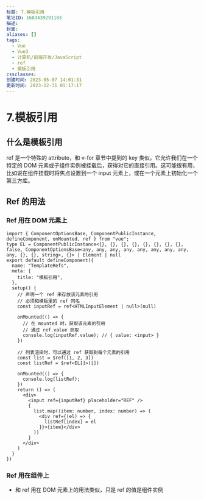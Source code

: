 ```yaml
---
标题: 7.模板引用
笔记ID: 1683439291183
描述: 
封面: 
aliases: []
tags:
  - Vue
  - Vue3
  - 计算机/前端开发/JavaScript
  - ref
  - 模板引用
cssclasses: 
创建时间: 2023-05-07 14:01:31
更新时间: 2023-12-31 01:17:17
---
```


# 7.模板引用

## 什么是模板引用

ref 是一个特殊的 attribute，和 v-for 章节中提到的 key 类似。它允许我们在一个特定的 DOM 元素或子组件实例被挂载后，获得对它的直接引用。这可能很有用，比如说在组件挂载时将焦点设置到一个 input 元素上，或在一个元素上初始化一个第三方库。

## Ref 的用法

### Ref 用在 DOM 元素上

```tsx
import { ComponentOptionsBase, ComponentPublicInstance, defineComponent, onMounted, ref } from "vue";
type EL = ComponentPublicInstance<{}, {}, {}, {}, {}, {}, {}, {}, false, ComponentOptionsBase<any, any, any, any, any, any, any, any, any, {}, {}, string>, {}> | Element | null
export default defineComponent({
  name: "TemplateRefs",
  meta: {
    title: "模板引用",
  },
  setup() {
    // 声明一个 ref 来存放该元素的引用
    // 必须和模板里的 ref 同名
    const inputRef = ref<HTMLInputElement | null>(null)

    onMounted(() => {
      // 在 mounted 时，获取该元素的引用
      // 通过 ref.value 获取
      console.log(inputRef.value); // { value: <input> }
    })

    // 列表渲染时，可以通过 ref 获取到每个元素的引用
    const list = $ref([1, 2, 3])
    const listRef = $ref<EL[]>([])

    onMounted(() => {
      console.log(listRef);
    })
    return () => (
      <div>
        <input ref={inputRef} placeholder="REF" />
        {
          list.map((item: number, index: number) => (
            <div ref={(el) => {
              listRef[index] = el
            }}>{item}</div>
          ))
        }
      </div>
    )
  }
})

```

### Ref 用在组件上

- 和 ref 用在 DOM 元素上的用法类似，只是 ref 的值是组件实例
